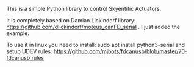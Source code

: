 This is a simple Python library to control Skyentific Actuators.

It is completely based on Damian Lickindorf library: https://github.com/dlickindorf/moteus_canFD_serial . I just added the example.

To use it in linux you need to install: sudo apt install python3-serial and setup UDEV rules: https://github.com/mjbots/fdcanusb/blob/master/70-fdcanusb.rules
